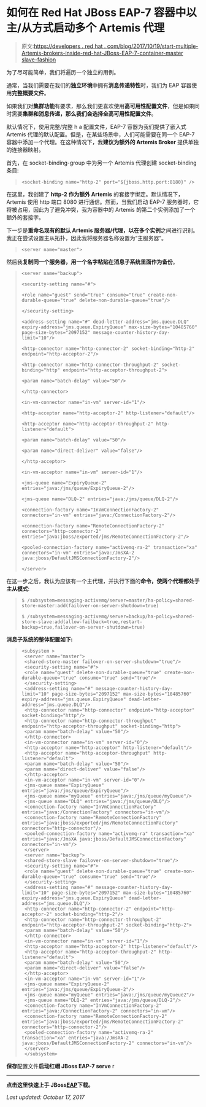 # 如何在 Red Hat JBoss EAP-7 容器中以主/从方式启动多个 Artemis 代理

> 原文:[https://developers . red hat . com/blog/2017/10/19/start-multiple-Artemis-brokers-inside-red-hat-JBoss-EAP-7-container-master slave-fashion](https://developers.redhat.com/blog/2017/10/19/start-multiple-artemis-brokers-inside-red-hat-jboss-eap-7-container-masterslave-fashion)

为了尽可能简单，我们将遍历一个独立的用例。

通常，当我们需要在我们的**独立环境**中拥有**消息传递特性**时，我们为 EAP 容器使用**完整概要文件**。

如果我们对**集群功能**有要求，那么我们更喜欢使用**高可用性配置文件**，但是如果同时需要**集群和消息传递，那么我们会选择全高可用性配置文件**。

默认情况下，使用完整/完整 h a 配置文件，EAP-7 容器为我们提供了嵌入式 Artemis 代理的默认配置。但是，在某些场景中，人们可能需要在同一个 EAP-7 容器中添加一个代理。在这种情况下，我**建议为额外的 Artemis Broker** 提供单独的连接器映射。

首先，在 socket-binding-group 中为另一个 Artemis 代理创建 socket-binding 条目:

> ```
> <socket-binding name="http-2" port="${jboss.http.port:8180}" />
> ```

在这里，我创建了 **http-2 作为额外 Artemis** 的套接字绑定。默认情况下，Artemis 使用 http 端口 8080 进行通信。然而，当我们启动 EAP-7 服务器时，它将被占用，因此为了避免冲突，我为容器中的 Artemis 的第二个实例添加了一个额外的套接字。

下一步是**重命名现有的默认 Artemis 服务器/代理，以在多个实例**之间进行识别。我正在尝试设置主从拓扑，因此我将服务器名称设置为“主服务器”。

> ```
> <server name="master">
> ```

然后我**复制同一个服务器，用一个名字粘贴在消息子系统里面作为备份**。

> ```
> <server name="backup">
> 
> <security-setting name="#">
> 
> <role name="guest" send="true" consume="true" create-non-durable-queue="true" delete-non-durable-queue="true"/>
> 
> </security-setting>
> 
> <address-setting name="#" dead-letter-address="jms.queue.DLQ" expiry-address="jms.queue.ExpiryQueue" max-size-bytes="10485760" page-size-bytes="2097152" message-counter-history-day-limit="10"/>
> 
> <http-connector name="http-connector-2" socket-binding="http-2" endpoint="http-acceptor-2"/>
> 
> <http-connector name="http-connector-throughput-2" socket-binding="http" endpoint="http-acceptor-throughput-2">
> 
> <param name="batch-delay" value="50"/>
> 
> </http-connector>
> 
> <in-vm-connector name="in-vm" server-id="1"/>
> 
> <http-acceptor name="http-acceptor-2" http-listener="default"/>
> 
> <http-acceptor name="http-acceptor-throughput-2" http-listener="default">
> 
> <param name="batch-delay" value="50"/>
> 
> <param name="direct-deliver" value="false"/>
> 
> </http-acceptor>
> 
> <in-vm-acceptor name="in-vm" server-id="1"/>
> 
> <jms-queue name="ExpiryQueue-2" entries="java:/jms/queue/ExpiryQueue-2"/>
> 
> <jms-queue name="DLQ-2" entries="java:/jms/queue/DLQ-2"/>
> 
> <connection-factory name="InVmConnectionFactory-2" connectors="in-vm" entries="java:/ConnectionFactory-2"/>
> 
> <connection-factory name="RemoteConnectionFactory-2" connectors="http-connector-2" entries="java:jboss/exported/jms/RemoteConnectionFactory-2"/>
> 
> <pooled-connection-factory name="activemq-ra-2" transaction="xa" connectors="in-vm" entries="java:/JmsXA-2 java:jboss/DefaultJMSConnectionFactory-2"/>
> 
> </server>
> ```

在这一步之后，我认为应该有一个主代理，并执行下面的**命令，使两个代理都处于主从模式**:

> ```
> $ /subsystem=messaging-activemq/server=master/ha-policy=shared-store-master:add(failover-on-server-shutdown=true)
> 
> $ /subsystem=messaging-activemq/server=backup/ha-policy=shared-store-slave:add(allow-failback=true,restart-backup=true,failover-on-server-shutdown=true)
> ```

**消息子系统的整体配置如下:**

> ```
> <subsystem >
>  <server name="master">
>  <shared-store-master failover-on-server-shutdown="true"/>
>  <security-setting name="#">
>  <role name="guest" delete-non-durable-queue="true" create-non-durable-queue="true" consume="true" send="true"/>
>  </security-setting>
>  <address-setting name="#" message-counter-history-day-limit="10" page-size-bytes="2097152" max-size-bytes="10485760" expiry-address="jms.queue.ExpiryQueue" dead-letter-address="jms.queue.DLQ"/>
>  <http-connector name="http-connector" endpoint="http-acceptor" socket-binding="http"/>
>  <http-connector name="http-connector-throughput" endpoint="http-acceptor-throughput" socket-binding="http">
>  <param name="batch-delay" value="50"/>
>  </http-connector>
>  <in-vm-connector name="in-vm" server-id="0"/>
>  <http-acceptor name="http-acceptor" http-listener="default"/>
>  <http-acceptor name="http-acceptor-throughput" http-listener="default">
>  <param name="batch-delay" value="50"/>
>  <param name="direct-deliver" value="false"/>
>  </http-acceptor>
>  <in-vm-acceptor name="in-vm" server-id="0"/>
>  <jms-queue name="ExpiryQueue" entries="java:/jms/queue/ExpiryQueue"/>
>  <jms-queue name="myQueue" entries="java:/jms/queue/myQueue"/>
>  <jms-queue name="DLQ" entries="java:/jms/queue/DLQ"/>
>  <connection-factory name="InVmConnectionFactory" entries="java:/ConnectionFactory" connectors="in-vm"/>
>  <connection-factory name="RemoteConnectionFactory" entries="java:jboss/exported/jms/RemoteConnectionFactory" connectors="http-connector"/>
>  <pooled-connection-factory name="activemq-ra" transaction="xa" entries="java:/JmsXA java:jboss/DefaultJMSConnectionFactory" connectors="in-vm"/>
>  </server>
>  <server name="backup">
>  <shared-store-slave failover-on-server-shutdown="true"/>
>  <security-setting name="#">
>  <role name="guest" delete-non-durable-queue="true" create-non-durable-queue="true" consume="true" send="true"/>
>  </security-setting>
>  <address-setting name="#" message-counter-history-day-limit="10" page-size-bytes="2097152" max-size-bytes="10485760" expiry-address="jms.queue.ExpiryQueue" dead-letter-address="jms.queue.DLQ"/>
>  <http-connector name="http-connector-2" endpoint="http-acceptor-2" socket-binding="http-2"/>
>  <http-connector name="http-connector-throughput-2" endpoint="http-acceptor-throughput-2" socket-binding="http-2">
>  <param name="batch-delay" value="50"/>
>  </http-connector>
>  <in-vm-connector name="in-vm" server-id="1"/>
>  <http-acceptor name="http-acceptor-2" http-listener="default"/>
>  <http-acceptor name="http-acceptor-throughput-2" http-listener="default">
>  <param name="batch-delay" value="50"/>
>  <param name="direct-deliver" value="false"/>
>  </http-acceptor>
>  <in-vm-acceptor name="in-vm" server-id="1"/>
>  <jms-queue name="ExpiryQueue-2" entries="java:/jms/queue/ExpiryQueue-2"/>
>  <jms-queue name="myQueue" entries="java:/jms/queue/myQueue2"/>
>  <jms-queue name="DLQ-2" entries="java:/jms/queue/DLQ-2"/>
>  <connection-factory name="InVmConnectionFactory-2" entries="java:/ConnectionFactory-2" connectors="in-vm"/>
>  <connection-factory name="RemoteConnectionFactory-2" entries="java:jboss/exported/jms/RemoteConnectionFactory-2" connectors="http-connector-2"/>
>  <pooled-connection-factory name="activemq-ra-2" transaction="xa" entries="java:/JmsXA-2 java:jboss/DefaultJMSConnectionFactory-2" connectors="in-vm"/>
>  </server>
>  </subsystem>
> ```

**保存**配置文件**启动红帽 JBoss EAP-7 serve** r

* * *

**点击这里快速上手 JBoss**[**EAP**](https://developers.redhat.com/products/eap/download/?intcmp=7016000000124dvAAA)**下载。**

*Last updated: October 17, 2017*